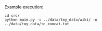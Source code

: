Example execution:
```
cd src/
python main.py -i ../data/toy_data/wiki/ -o ../data/toy_data/to_concat.txt
```
